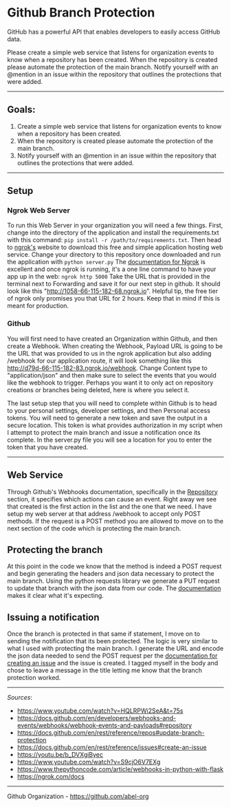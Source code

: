 # Github Branch Protection

GitHub has a powerful API that enables developers to easily access GitHub data.

Please create a simple web service that listens for organization events to know when a repository has been created. When the repository is created please automate the protection of the main branch. Notify yourself with an @mention in an issue within the repository that outlines the protections that were added.

--------------------

## Goals:
1) Create a simple web service that listens for organization events to know when a repository has been created.
2) When the repository is created please automate the protection of the main branch.
3) Notify yourself with an @mention in an issue within the repository that outlines the protections that were added.

----------------------

## Setup
### Ngrok Web Server
To run this Web Server in your organization you will need a few things. First, change into the directory of the application and install the requirements.txt with this command: ```pip install -r /path/to/requirements.txt```. Then head to [ngrok's](https://ngrok.com/download) website to download this free and simple application hosting web service. Change your directory to this repository once downloaded and run the application with 
```python server.py```
The [documentation for Ngrok](https://ngrok.com/docs) is excellent and once ngrok is running, it's a one line command to have your app up in the web: 
```ngrok http 5000```
Take the URL that is provided in the terminal next to Forwarding and save it for our next step in github. It should look like this "http://1058-66-115-182-68.ngrok.io". Helpful tip, the free tier of ngrok only promises you that URL for 2 hours. Keep that in mind if this is meant for production. 

### Github
You will first need to have created an Organization within Github, and then create a Webhook. When creating the Webhook, Payload URL is going to be the URL that was provided to us in the ngrok application but also adding /webhook for our application route, it will look something like this http://d79d-66-115-182-83.ngrok.io/webhook. Change Content type to "application/json" and then make sure to select the events that you would like the webhook to trigger. Perhaps you want it to only act on repository creations or branches being deleted, here is where you select it. 

The last setup step that you will need to complete within Github is to head to your personal settings, developer settings, and then Personal access tokens. You will need to generate a new token and save the output in a secure location. This token is what provides authorization in my script when I attempt to protect the main branch and issue a notification once its complete. In the server.py file you will see a location for you to enter the token that you have created. 

-----------

## Web Service
Through Github's Webhooks documentation, specifically in the [Repository](https://docs.github.com/en/developers/webhooks-and-events/webhooks/webhook-events-and-payloads#repository) section, it specifies which actions can cause an event. Right away we see that created is the first action in the list and the one that we need. I have setup my web server at that address /webhook to accept only POST methods. If the request is a POST method you are allowed to move on to the next section of the code which is protecting the main branch. 


## Protecting the branch
At this point in the code we know that the method is indeed a POST request and begin generating the headers and json data necessary to protect the main branch. Using the python requests library we generate a PUT request to update that branch with the json data from our code. The [documentation](https://docs.github.com/en/rest/reference/repos#update-branch-protection) makes it clear what it's expecting. 


## Issuing a notification
Once the branch is protected in that same if statement, I move on to sending the notification that its been protected. The logic is very similar to what I used with protecting the main branch. I generate the URL and encode the json data needed to send the POST request per the [documentation for creating an issue](https://docs.github.com/en/rest/reference/issues#create-an-issue) and the issue is created. I tagged myself in the body and chose to leave a message in the title letting me know that the branch protection worked. 

----------------------
*Sources*:
  * https://www.youtube.com/watch?v=HQLRPWi2SeA&t=75s
  * https://docs.github.com/en/developers/webhooks-and-events/webhooks/webhook-events-and-payloads#repository
  * https://docs.github.com/en/rest/reference/repos#update-branch-protection
  * https://docs.github.com/en/rest/reference/issues#create-an-issue
  * https://youtu.be/b_DVXgiByec
  * https://www.youtube.com/watch?v=S9cjO6V7EXg
  * https://www.thepythoncode.com/article/webhooks-in-python-with-flask
  * https://ngrok.com/docs
----------------------

Github Organization - https://github.com/abel-org
